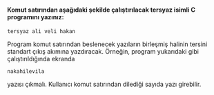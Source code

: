 #### Komut satırından aşağıdaki şekilde çalıştırılacak tersyaz isimli C programını yazınız:

```
tersyaz ali veli hakan
```

Program komut satırından beslenecek yazıların birleşmiş halinin tersini standart çıkış akımına yazdıracak. Örneğin, program yukarıdaki gibi çalıştırıldığında ekranda

```
nakahilevila
```

yazısı çıkmalı. Kullanıcı komut satırından dilediği sayıda yazı girebilir.
